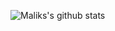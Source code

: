 ![Maliks's github stats](https://github-readme-stats.vercel.app/api?username=ngTurk&show_icons=true&theme=radical)
